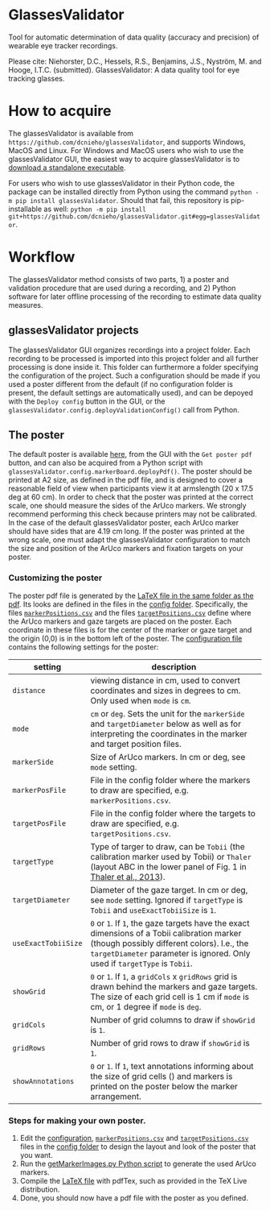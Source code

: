 ﻿# GlassesValidator
Tool for automatic determination of data quality (accuracy and precision) of wearable eye tracker recordings.

Please cite:
Niehorster, D.C., Hessels, R.S., Benjamins, J.S., Nyström, M. and Hooge, I.T.C. (submitted).
GlassesValidator: A data quality tool for eye tracking glasses.

# How to acquire
The glassesValidator is available from ``https://github.com/dcnieho/glassesValidator``, and supports Windows, MacOS and Linux.
For Windows and MacOS users who wish to use the glassesValidator GUI, the easiest way to acquire glassesValidator is to [download
a standalone executable](https://github.com/dcnieho/glassesValidator/releases/latest).

For users who wish to use glassesValidator in their Python code, the package can be installed directly from Python using the command
``python -m pip install glassesValidator``. Should that fail, this repository is pip-installable as well:
``python -m pip install git+https://github.com/dcnieho/glassesValidator.git#egg=glassesValidator``.

# Workflow
The glassesValidator method consists of two parts, 1) a poster and validation procedure that are used during a recording, and
2) Python software for later offline processing of the recording to estimate data quality measures.

## glassesValidator projects
The glassesValidator GUI organizes recordings into a project folder. Each recording to be processed is imported into this project folder
and all further processing is done inside it. This folder can furthermore a folder specifying the configuration of the project.
Such a configuration should be made if you used a poster different from the default (if no configuration folder is present, the default
settings are automatically used), and can be depoyed with the ``Deploy config`` button in the GUI, or the
``glassesValidator.config.deployValidationConfig()`` call from Python.


## The poster
The default poster is available [here](/src/glassesValidator/config/markerBoard/board.pdf), from the GUI with the ``Get poster pdf``
button, and can also be acquired from a Python script with ``glassesValidator.config.markerBoard.deployPdf()``.
The poster should be printed at A2 size, as defined
in the pdf file, and is designed to cover a reasonable field of view when participants view it at armslength (20 x 17.5 deg
at 60 cm). In order to check that the poster was printed at the correct scale, one should measure the sides of the ArUco markers.
We strongly recommend performing this check because printers may not be calibrated. In the case of the default glassesValidator
poster, each ArUco marker should have sides that are 4.19 cm long. If the poster was printed at the wrong scale, one must adapt
the glassesValidator configuration to match the size and position of the ArUco markers and fixation targets on your poster.

### Customizing the poster
The poster pdf file is generated by the [LaTeX file in the same folder as the pdf](/src/glassesValidator/config/markerBoard/board.tex). Its looks are defined in the files in the [config folder](/src/glassesValidator/config). Specifically, the files [`markerPositions.csv`](/src/glassesValidator/config/markerPositions.csv) and the files [`targetPositions.csv`](/src/glassesValidator/config/targetPositions.csv) define where the ArUco markers and gaze targets are placed on the poster. Each coordinate in these files is for the center of the marker or gaze target and the origin (0,0) is in the bottom left of the poster. The [configuration file](/src/glassesValidator/config/validationSetup.txt) contains the following settings for the poster:

|setting|description|
| --- | --- |
|`distance`|viewing distance in cm, used to convert coordinates and sizes in degrees to cm. Only used when `mode` is `cm`.|
|`mode`|`cm` or `deg`. Sets the unit for the `markerSide` and `targetDiameter` below as well as for interpreting the coordinates in the marker and target position files.|
|`markerSide`|Size of ArUco markers. In cm or deg, see `mode` setting.|
|`markerPosFile`|File in the config folder where the markers to draw are specified, e.g. `markerPositions.csv`.|
|`targetPosFile`|File in the config folder where the targets to draw are specified, e.g. `targetPositions.csv`.|
|`targetType`|Type of targer to draw, can be `Tobii` (the calibration marker used by Tobii) or `Thaler` (layout ABC in the lower panel of Fig. 1 in [Thaler et al., 2013](https://doi.org/10.1016/j.visres.2012.10.012)).|
|`targetDiameter`|Diameter of the gaze target. In cm or deg, see `mode` setting. Ignored if `targetType` is `Tobii` and `useExactTobiiSize` is `1`.|
|`useExactTobiiSize`|`0` or `1`. If `1`, the gaze targets have the exact dimensions of a Tobii calibration marker (though possibly different colors). I.e., the `targetDiameter` parameter is ignored. Only used if `targetType` is `Tobii`.|
|`showGrid`|`0` or `1`. If `1`, a `gridCols` x `gridRows` grid is drawn behind the markers and gaze targets. The size of each grid cell is 1 cm if `mode` is cm, or 1 degree if `mode` is `deg`.|
|`gridCols`|Number of grid columns to draw if `showGrid` is `1`.|
|`gridRows`|Number of grid rows to draw if `showGrid` is `1`.|
|`showAnnotations`|`0` or `1`. If `1`, text annotations informing about the size of grid cells () and markers is printed on the poster below the marker arrangement.|

### Steps for making your own poster.
1. Edit the [configuration](/src/glassesValidator/config/validationSetup.txt), [`markerPositions.csv`](/src/glassesValidator/config/markerPositions.csv) and [`targetPositions.csv`](/src/glassesValidator/config/targetPositions.csv) files in the [config folder](/src/glassesValidator/config) to design the layout and look of the poster that you want.
2. Run the [getMarkerImages.py Python script](/markerBoard/getMarkerImages.py) to generate the used ArUco markers.
3. Compile the [LaTeX file](/src/glassesValidator/config/markerBoard/board.tex) with pdfTex, such as provided in the TeX Live distribution.
4. Done, you should now have a pdf file with the poster as you defined.

